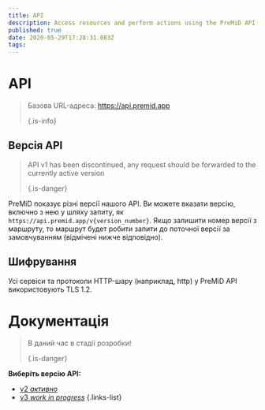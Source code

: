 ```yaml
---
title: API
description: Access resources and perform actions using the PreMiD API
published: true
date: 2020-05-29T17:28:31.083Z
tags:
---
```


# API

> Базова URL-адреса: https://api.premid.app 
> 
> {.is-info}

## Версія API
> API v1 has been discontinued, any request should be forwarded to the currently active version 
> 
> {.is-danger}

PreMiD показує різні версії нашого API. Ви можете вказати версію, включно з нею у шляху запиту, як `https://api.premid.app/v{version_number}`. Якщо залишити номер версії з маршруту, то маршрут будет робити запити до поточної версії за замовчуванням (відмічені нижче відповідно).

## Шифрування

Усі сервіси та протоколи HTTP-шару (наприклад, http) у PreMiD API використовують TLS 1.2.

# Документація
> В даний час в стадії розробки! 
> 
> {.is-danger}

**Виберіть версію API:**
- [v2 *активно*](/dev/api/v2)
- [v3 *work in progress*](/dev/api/v3)
{.links-list}